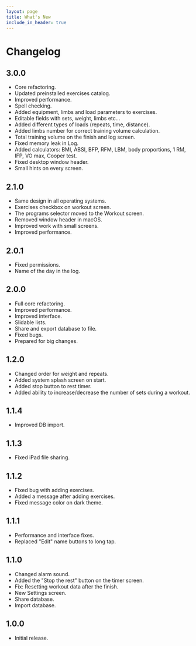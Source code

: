 ```yaml
---
layout: page
title: What's New
include_in_header: true
---
```


# Changelog

## 3.0.0

- Core refactoring.
- Updated preinstalled exercises catalog.
- Improved performance.
- Spell checking.
- Added equipment, limbs and load parameters to exercises.
- Editable fields with sets, weight, limbs etc...
- Added different types of loads (repeats, time, distance).
- Added limbs number for correct training volume calculation.
- Total training volume on the finish and log screen.
- Fixed memory leak in Log.
- Added calculators: BMI, ABSI, BFP, RFM, LBM, body proportions, 1 RM, IFP, VO max, Cooper test.
- Fixed desktop window header.
- Small hints on every screen.

## 2.1.0
- Same design in all operating systems.
- Exercises checkbox on workout screen.
- The programs selector moved to the Workout screen.
- Removed window header in macOS.
- Improved work with small screens.
- Improved performance.

## 2.0.1
- Fixed permissions.
- Name of the day in the log.

## 2.0.0
- Full core refactoring.
- Improved performance.
- Improved interface.
- Slidable lists.
- Share and export database to file.
- Fixed bugs.
- Prepared for big changes.

## 1.2.0
- Changed order for weight and repeats.
- Added system splash screen on start.
- Added stop button to rest timer.
- Added ability to increase/decrease the number of sets during a workout.

## 1.1.4
- Improved DB import.

## 1.1.3
- Fixed iPad file sharing.
 
## 1.1.2
- Fixed bug with adding exercises.
- Added a message after adding exercises.
- Fixed message color on dark theme.

## 1.1.1
- Performance and interface fixes.
- Replaced "Edit" name buttons to long tap. 

## 1.1.0
- Changed alarm sound.
- Added the "Stop the rest" button on the timer screen.
- Fix: Resetting workout data after the finish.
- New Settings screen.
- Share database.
- Import database.

## 1.0.0
- Initial release.

